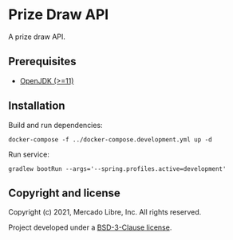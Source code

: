 # Prize Draw API

A prize draw API.

## Prerequisites

* [OpenJDK (>=11)](https://openjdk.java.net)

## Installation

Build and run dependencies:

```
docker-compose -f ../docker-compose.development.yml up -d
```

Run service:

```
gradlew bootRun --args='--spring.profiles.active=development'
```

## Copyright and license

Copyright (c) 2021, Mercado Libre, Inc. All rights reserved.

Project developed under a [BSD-3-Clause license](LICENSE.md).
